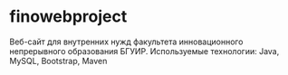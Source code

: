 # finowebproject
Веб-сайт для внутренних нужд факультета инновационного непрерывного образования БГУИР.
Используемые технологии: Java, MySQL, Bootstrap, Maven
